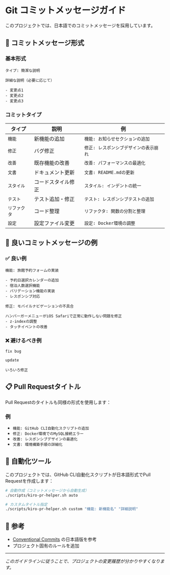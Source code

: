 # Git コミットメッセージガイド

このプロジェクトでは、日本語でのコミットメッセージを採用しています。

## 📝 コミットメッセージ形式

### 基本形式
```
タイプ: 簡潔な説明

詳細な説明（必要に応じて）

- 変更点1
- 変更点2
- 変更点3
```

### コミットタイプ

| タイプ | 説明 | 例 |
|--------|------|-----|
| `機能` | 新機能の追加 | `機能: お知らせセクションの追加` |
| `修正` | バグ修正 | `修正: レスポンシブデザインの表示崩れ` |
| `改善` | 既存機能の改善 | `改善: パフォーマンスの最適化` |
| `文書` | ドキュメント更新 | `文書: README.mdの更新` |
| `スタイル` | コードスタイル修正 | `スタイル: インデントの統一` |
| `テスト` | テスト追加・修正 | `テスト: レスポンシブテストの追加` |
| `リファクタ` | コード整理 | `リファクタ: 関数の分割と整理` |
| `設定` | 設定ファイル変更 | `設定: Docker環境の調整` |

## 🎯 良いコミットメッセージの例

### ✅ 良い例
```
機能: 旅館予約フォームの実装

- 予約日選択カレンダーの追加
- 宿泊人数選択機能
- バリデーション機能の実装
- レスポンシブ対応
```

```
修正: モバイルナビゲーションの不具合

ハンバーガーメニューがiOS Safariで正常に動作しない問題を修正
- z-indexの調整
- タッチイベントの改善
```

### ❌ 避けるべき例
```
fix bug
```

```
update
```

```
いろいろ修正
```

## 📋 Pull Requestタイトル

Pull Requestのタイトルも同様の形式を使用します：

### 例
- `機能: GitHub CLI自動化スクリプトの追加`
- `修正: Docker環境でのMySQL接続エラー`
- `改善: レスポンシブデザインの最適化`
- `文書: 環境構築手順の詳細化`

## 🔧 自動化ツール

このプロジェクトでは、GitHub CLI自動化スクリプトが日本語形式でPull Requestを作成します：

```bash
# 自動作成（コミットメッセージから自動生成）
./scripts/kiro-pr-helper.sh auto

# カスタムタイトル指定
./scripts/kiro-pr-helper.sh custom "機能: 新機能名" "詳細説明"
```

## 📖 参考

- [Conventional Commits](https://www.conventionalcommits.org/ja/v1.0.0/) の日本語版を参考
- プロジェクト固有のルールを追加

---

*このガイドラインに従うことで、プロジェクトの変更履歴が分かりやすくなります。*